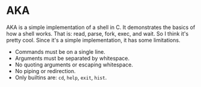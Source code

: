 AKA
===

AKA is a simple implementation of a shell in C.  It demonstrates the basics of
how a shell works.  That is: read, parse, fork, exec, and wait.  So I think it's
pretty cool.  Since it's a simple implementation, it has some limitations.

* Commands must be on a single line.
* Arguments must be separated by whitespace.
* No quoting arguments or escaping whitespace.
* No piping or redirection.
* Only builtins are: `cd`, `help`, `exit`, `hist`.
